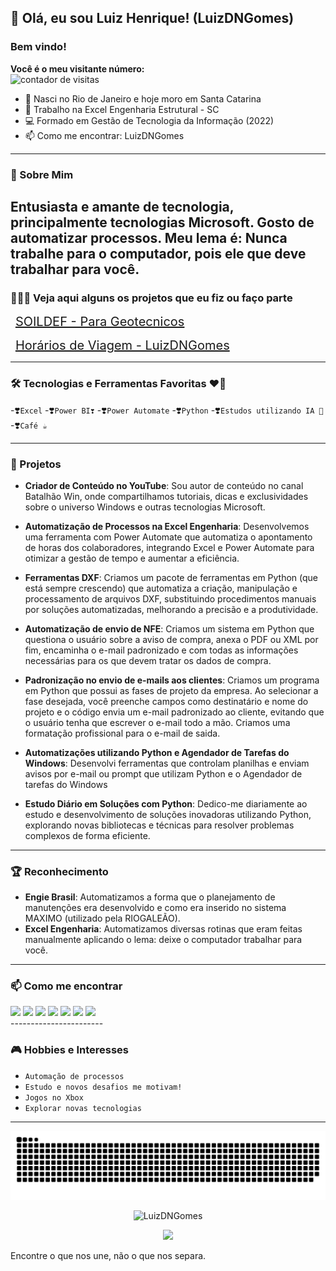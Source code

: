 ## 👋 Olá, eu sou Luiz Henrique! (LuizDNGomes)

### Bem vindo!
<div>
 <p align="left"><strong>Você é o meu visitante número: </strong><br> <img src="https://profile-counter.glitch.me/LuizDNGomes/count.svg"alt="contador de visitas"></p>
</div>

- 🐣 Nasci no Rio de Janeiro e hoje moro em Santa Catarina
- 🔭 Trabalho na Excel Engenharia Estrutural - SC
- 💻 Formado em Gestão de Tecnologia da Informação (2022)
- 📫 Como me encontrar: LuizDNGomes
-----------------------
### 🚀 Sobre Mim
Entusiasta e amante de tecnologia, principalmente tecnologias Microsoft. Gosto de automatizar processos. Meu lema é: **Nunca trabalhe para o computador, pois ele que deve trabalhar para você.**
-----------------------

### 👨🏻‍💻 Veja aqui alguns os projetos que eu fiz ou faço parte

 
  <a href="https://github.com/LuizDNGomes/LuizDNGomes/blob/main/Programa%20de%20C%C3%A1lculo%20de%20Recalques%20(AOKI).md" style="font-size: 20px;">SOILDEF - Para Geotecnicos</a>

 
  <a href="https://github.com/LuizDNGomes/hora_bus/blob/main/README.md" style="font-size: 20px;">Horários de Viagem - LuizDNGomes</a>

-----------------------


### 🛠 Tecnologias e Ferramentas Favoritas ❤️‍🔥

 -❣️`Excel`
 -❣️`Power BI❣`
 -❣️`Power Automate`
 -❣️`Python`
 -❣️`Estudos utilizando IA 🤖`
 -❣️`Café ☕`
 
-----------------------

### 🚀 Projetos
- **Criador de Conteúdo no YouTube**: Sou autor de conteúdo no canal Batalhão Win, onde compartilhamos tutoriais, dicas e exclusividades sobre o universo Windows e outras tecnologias Microsoft.
- **Automatização de Processos na Excel Engenharia**: Desenvolvemos uma ferramenta com Power Automate que automatiza o apontamento de horas dos colaboradores, integrando Excel e Power Automate para otimizar a gestão de tempo e aumentar a eficiência.
- **Ferramentas DXF**: Criamos um pacote de ferramentas em Python (que está sempre crescendo) que automatiza a criação, manipulação e processamento de arquivos DXF, substituindo procedimentos manuais por soluções automatizadas, melhorando a precisão e a produtividade.
- **Automatização de envio de NFE**: Criamos um sistema em Python que questiona o usuário sobre a aviso de compra, anexa o PDF ou XML por fim, encaminha o e-mail padronizado e com todas as informações necessárias para os que devem tratar os dados de compra.
- **Padronização no envio de e-mails aos clientes**: Criamos um programa em Python que possui as fases de projeto da empresa. Ao selecionar a fase desejada, você preenche campos como destinatário e nome do projeto e o código envia um e-mail padronizado ao cliente, evitando que o usuário tenha que escrever o e-mail todo a mão. Criamos uma formatação profissional para o e-mail de saida.

- **Automatizações utilizando Python e Agendador de Tarefas do Windows**: Desenvolvi ferramentas que controlam planilhas e enviam avisos por e-mail ou prompt que utilizam Python e o Agendador de tarefas do Windows
- **Estudo Diário em Soluções com Python**: Dedico-me diariamente ao estudo e desenvolvimento de soluções inovadoras utilizando Python, explorando novas bibliotecas e técnicas para resolver problemas complexos de forma eficiente.

-----------------------

### 🏆 Reconhecimento
- **Engie Brasil**: Automatizamos a forma que o planejamento de manutenções era desenvolvido e como era inserido no sistema MAXIMO (utilizado pela RIOGALEÃO).
- **Excel Engenharia**: Automatizamos diversas rotinas que eram feitas manualmente aplicando o lema: deixe o computador trabalhar para você.
-----------------------

### 📫 Como me encontrar
<div>
  <a href="https://linktr.ee/luizdngomes" target="_blank"><img src="https://img.shields.io/badge/linktree-42e45f?style=for-the-badge&logo=linktree&logoColor=white" target="_blank"></a>
  <a href="https://www.youtube.com/@BatalhaoWin" target="_blank"><img src="https://img.shields.io/badge/YouTube-FF0000?style=for-the-badge&logo=youtube&logoColor=white" target="_blank"></a>
  <a href="https://www.linkedin.com/in/luizdngomes/" target="_blank"><img src="https://img.shields.io/badge/-LinkedIn-%230077B5?style=for-the-badge&logo=linkedin&logoColor=white" target="_blank"></a> 
  <a href="https://answers.microsoft.com/pt-br/profile/f12fd1a9-c778-4718-95c7-3dcb12feb2c0" target="_blank"><img src="https://img.shields.io/badge/Windows-0078D6?style=for-the-badge&logo=windows&logoColor=white"></a>
  <a href="https://api.whatsapp.com/send?phone=5521976623377" target="_blank"><img src="https://img.shields.io/badge/WhatsApp-25D366?style=for-the-badge&logo=whatsapp&logoColor=white"></a>
  <a href="https://www.instagram.com/luizdngomes" target="_blank"><img src="https://img.shields.io/badge/-Instagram-%23E4405F?style=for-the-badge&logo=instagram&logoColor=white" target="_blank"></a>
  <a href="mailto:luizdngomes@live.com"><img src="https://img.shields.io/badge/-Email-%23333?style=for-the-badge&logo=gmail&logoColor=white" target="_blank"></a>
</div>
-----------------------

### 🎮 Hobbies e Interesses
- `Automação de processos`
- `Estudo e novos desafios me motivam!`
- `Jogos no Xbox`
- `Explorar novas tecnologias`
-----------------------

<!-- Inicio do jogo da cobrinha -->
<picture>
  <source
    media="(prefers-color-scheme: dark)"
    srcset="https://raw.githubusercontent.com/platane/snk/output/github-contribution-grid-snake-dark.svg"
  />
  <source
    media="(prefers-color-scheme: light)"
    srcset="https://raw.githubusercontent.com/platane/snk/output/github-contribution-grid-snake.svg"
  />
  <img
    alt="github contribution grid snake animation"
    src="https://raw.githubusercontent.com/platane/snk/output/github-contribution-grid-snake.svg"
  />
</picture>

<p align="center"> 
  <img src="https://github-readme-stats.vercel.app/api?username=luizdngomes&show_icons=true&theme=gotham" alt="LuizDNGomes" />
</p>
<p align="center">
  <img src="https://github-readme-stats.vercel.app/api/top-langs/?username=luizdngomes&layout=compact&theme=react"/>
</p>
Encontre o que nos une, não o que nos separa.
